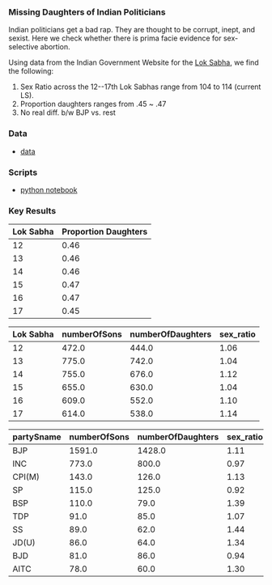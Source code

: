 ### Missing Daughters of Indian Politicians

Indian politicians get a bad rap. They are thought to be corrupt, inept, and sexist. Here we check whether there is prima facie evidence for sex-selective abortion.

Using data from the Indian Government Website for the [Lok Sabha](https://sansad.in/ls), we find the following:

1. Sex Ratio across the 12--17th Lok Sabhas range from 104 to 114 (current LS).
2. Proportion daughters ranges from .45 ~ .47
3. No real diff. b/w BJP vs. rest


### Data

* [data](data/)

### Scripts

* [python notebook](https://github.com/in-rolls/missing_daughters_of_pols/blob/main/pol_daughters.ipynb)

### Key Results

| Lok Sabha| Proportion Daughters |
|---|---|
| 12 | 0.46 |
| 13 | 0.46 |
| 14 | 0.46 |
| 15 | 0.47 |
| 16 | 0.47 |
| 17 | 0.45 |

| Lok Sabha | numberOfSons | numberOfDaughters | sex_ratio |
|-----------|--------------|-------------------|---|
| 12        | 472.0        | 444.0 | 1.06 |
| 13 | 775.0 | 742.0 | 1.04 |
| 14 | 755.0 | 676.0 | 1.12 |
| 15 | 655.0 | 630.0 | 1.04 |
| 16 | 609.0 | 552.0 | 1.10 |
| 17 | 614.0 | 538.0 | 1.14 |

| partySname | numberOfSons | numberOfDaughters | sex_ratio |
|------------|--------------|-------------------|-----------|
| BJP        | 1591.0       | 1428.0            | 1.11 |
| INC        | 773.0        | 800.0             | 0.97 |
| CPI(M)     | 143.0        | 126.0             | 1.13  |
| SP         | 115.0        | 125.0             | 0.92  |
| BSP        | 110.0        | 79.0              | 1.39  |
| TDP        | 91.0         | 85.0              | 1.07  |
| SS         | 89.0         | 62.0              | 1.44  |
| JD(U)      | 86.0         | 64.0              | 1.34  |
| BJD        | 81.0         | 86.0              | 0.94  |
| AITC       | 78.0         | 60.0              | 1.30  |

